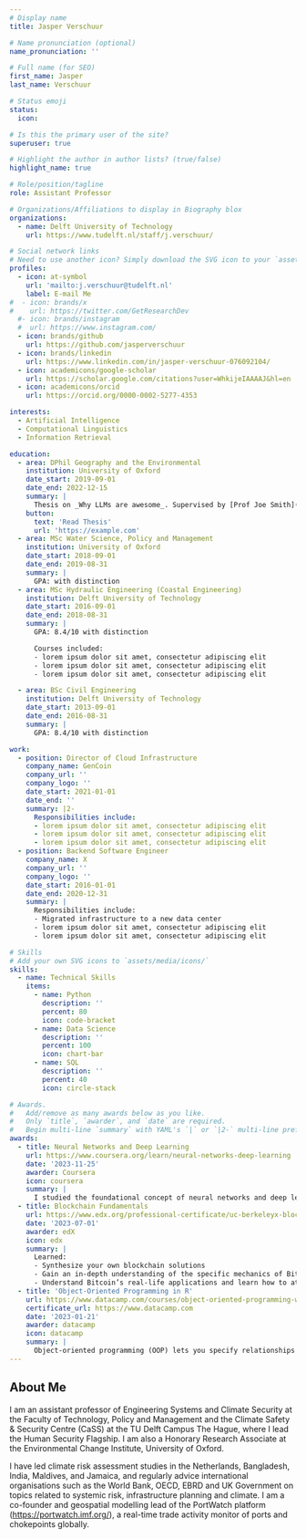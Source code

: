 ```yaml
---
# Display name
title: Jasper Verschuur

# Name pronunciation (optional)
name_pronunciation: ''

# Full name (for SEO)
first_name: Jasper
last_name: Verschuur

# Status emoji
status:
  icon:

# Is this the primary user of the site?
superuser: true

# Highlight the author in author lists? (true/false)
highlight_name: true

# Role/position/tagline
role: Assistant Professor

# Organizations/Affiliations to display in Biography blox
organizations:
  - name: Delft University of Technology
    url: https://www.tudelft.nl/staff/j.verschuur/

# Social network links
# Need to use another icon? Simply download the SVG icon to your `assets/media/icons/` folder.
profiles:
  - icon: at-symbol
    url: 'mailto:j.verschuur@tudelft.nl'
    label: E-mail Me
#  - icon: brands/x
#    url: https://twitter.com/GetResearchDev
  #- icon: brands/instagram
  #  url: https://www.instagram.com/
  - icon: brands/github
    url: https://github.com/jasperverschuur
  - icon: brands/linkedin
    url: https://www.linkedin.com/in/jasper-verschuur-076092104/
  - icon: academicons/google-scholar
    url: https://scholar.google.com/citations?user=WhkijeIAAAAJ&hl=en
  - icon: academicons/orcid
    url: https://orcid.org/0000-0002-5277-4353

interests:
  - Artificial Intelligence
  - Computational Linguistics
  - Information Retrieval

education:
  - area: DPhil Geography and the Environmental
    institution: University of Oxford
    date_start: 2019-09-01
    date_end: 2022-12-15
    summary: |
      Thesis on _Why LLMs are awesome_. Supervised by [Prof Joe Smith](https://example.com). Presented papers at 5 IEEE conferences with the contributions being published in 2 Springer journals.
    button:
      text: 'Read Thesis'
      url: 'https://example.com'
  - area: MSc Water Science, Policy and Management
    institution: University of Oxford
    date_start: 2018-09-01
    date_end: 2019-08-31
    summary: |
      GPA: with distinction
  - area: MSc Hydraulic Engineering (Coastal Engineering)
    institution: Delft University of Technology
    date_start: 2016-09-01
    date_end: 2018-08-31
    summary: |
      GPA: 8.4/10 with distinction

      Courses included:
      - lorem ipsum dolor sit amet, consectetur adipiscing elit
      - lorem ipsum dolor sit amet, consectetur adipiscing elit
      - lorem ipsum dolor sit amet, consectetur adipiscing elit

  - area: BSc Civil Engineering
    institution: Delft University of Technology
    date_start: 2013-09-01
    date_end: 2016-08-31
    summary: |
      GPA: 8.4/10 with distinction

work:
  - position: Director of Cloud Infrastructure
    company_name: GenCoin
    company_url: ''
    company_logo: ''
    date_start: 2021-01-01
    date_end: ''
    summary: |2-
      Responsibilities include:
      - lorem ipsum dolor sit amet, consectetur adipiscing elit
      - lorem ipsum dolor sit amet, consectetur adipiscing elit
      - lorem ipsum dolor sit amet, consectetur adipiscing elit
  - position: Backend Software Engineer
    company_name: X
    company_url: ''
    company_logo: ''
    date_start: 2016-01-01
    date_end: 2020-12-31
    summary: |
      Responsibilities include:
      - Migrated infrastructure to a new data center
      - lorem ipsum dolor sit amet, consectetur adipiscing elit
      - lorem ipsum dolor sit amet, consectetur adipiscing elit

# Skills
# Add your own SVG icons to `assets/media/icons/`
skills:
  - name: Technical Skills
    items:
      - name: Python
        description: ''
        percent: 80
        icon: code-bracket
      - name: Data Science
        description: ''
        percent: 100
        icon: chart-bar
      - name: SQL
        description: ''
        percent: 40
        icon: circle-stack

# Awards.
#   Add/remove as many awards below as you like.
#   Only `title`, `awarder`, and `date` are required.
#   Begin multi-line `summary` with YAML's `|` or `|2-` multi-line prefix and indent 2 spaces below.
awards:
  - title: Neural Networks and Deep Learning
    url: https://www.coursera.org/learn/neural-networks-deep-learning
    date: '2023-11-25'
    awarder: Coursera
    icon: coursera
    summary: |
      I studied the foundational concept of neural networks and deep learning. By the end, I was familiar with the significant technological trends driving the rise of deep learning; build, train, and apply fully connected deep neural networks; implement efficient (vectorized) neural networks; identify key parameters in a neural network’s architecture; and apply deep learning to your own applications.
  - title: Blockchain Fundamentals
    url: https://www.edx.org/professional-certificate/uc-berkeleyx-blockchain-fundamentals
    date: '2023-07-01'
    awarder: edX
    icon: edx
    summary: |
      Learned:
      - Synthesize your own blockchain solutions
      - Gain an in-depth understanding of the specific mechanics of Bitcoin
      - Understand Bitcoin’s real-life applications and learn how to attack and destroy Bitcoin, Ethereum, smart contracts and Dapps, and alternatives to Bitcoin’s Proof-of-Work consensus algorithm
  - title: 'Object-Oriented Programming in R'
    url: https://www.datacamp.com/courses/object-oriented-programming-with-s3-and-r6-in-r
    certificate_url: https://www.datacamp.com
    date: '2023-01-21'
    awarder: datacamp
    icon: datacamp
    summary: |
      Object-oriented programming (OOP) lets you specify relationships between functions and the objects that they can act on, helping you manage complexity in your code. This is an intermediate level course, providing an introduction to OOP, using the S3 and R6 systems. S3 is a great day-to-day R programming tool that simplifies some of the functions that you write. R6 is especially useful for industry-specific analyses, working with web APIs, and building GUIs.
---
```


## About Me

I am an assistant professor of Engineering Systems and Climate Security at the Faculty of Technology, Policy and Management and the Climate Safety & Security Centre (CaSS) at the TU Delft Campus The Hague, where I lead the Human Security Flagship. I am also a Honorary Research Associate at the Environmental Change Institute, University of Oxford.

I have led climate risk assessment studies in the Netherlands, Bangladesh, India, Maldives, and Jamaica, and regularly advice international organisations such as the World Bank, OECD, EBRD and UK Government on topics related to systemic risk, infrastructure planning and climate. I am a co-founder and geospatial modelling lead of the PortWatch platform (https://portwatch.imf.org/), a real-time trade activity monitor of ports and chokepoints globally.
